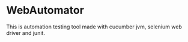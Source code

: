  # WebAutomator
This is automation testing tool made with cucumber jvm, selenium web driver and junit.
